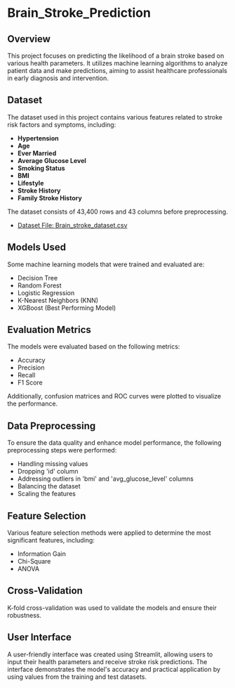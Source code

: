 # Brain_Stroke_Prediction
## Overview

This project focuses on predicting the likelihood of a brain stroke based on various health parameters. It utilizes machine learning algorithms to analyze patient data and make predictions, aiming to assist healthcare professionals in early diagnosis and intervention.

## Dataset

The dataset used in this project contains various features related to stroke risk factors and symptoms, including:

- **Hypertension**
- **Age**
- **Ever Married**
- **Average Glucose Level**
- **Smoking Status**
- **BMI**
- **Lifestyle**
- **Stroke History**
- **Family Stroke History**

The dataset consists of 43,400 rows and 43 columns before preprocessing.

- [Dataset File: Brain_stroke_dataset.csv](https://github.com/AartiM03/Brain_Stroke_Prediction/blob/main/Brain_stroke_dataset.csv)

## Models Used

Some machine learning models that were trained and evaluated are:

- Decision Tree
- Random Forest
- Logistic Regression
- K-Nearest Neighbors (KNN)
- XGBoost (Best Performing Model)

## Evaluation Metrics

The models were evaluated based on the following metrics:

- Accuracy
- Precision
- Recall
- F1 Score

Additionally, confusion matrices and ROC curves were plotted to visualize the performance.

## Data Preprocessing

To ensure the data quality and enhance model performance, the following preprocessing steps were performed:

- Handling missing values
- Dropping 'id' column
- Addressing outliers in 'bmi' and 'avg_glucose_level' columns
- Balancing the dataset
- Scaling the features

## Feature Selection

Various feature selection methods were applied to determine the most significant features, including:

- Information Gain
- Chi-Square
- ANOVA

## Cross-Validation

K-fold cross-validation was used to validate the models and ensure their robustness.

## User Interface

A user-friendly interface was created using Streamlit, allowing users to input their health parameters and receive stroke risk predictions. The interface demonstrates the model's accuracy and practical application by using values from the training and test datasets.
